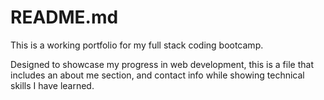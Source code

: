 # README.md

This is a working portfolio for my full stack coding bootcamp.

Designed to showcase my progress in web development, this is a file that includes an about me section, and contact info while showing technical skills I have learned.
